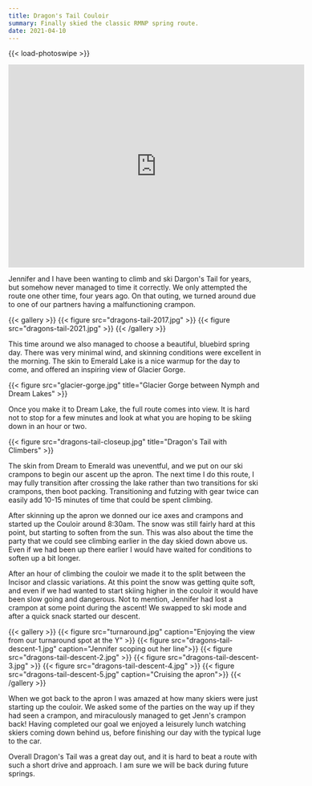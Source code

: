 ```yaml
---
title: Dragon's Tail Couloir
summary: Finally skied the classic RMNP spring route.
date: 2021-04-10
---
```


{{< load-photoswipe >}}

<iframe height='405' width='590' frameborder='0' allowtransparency='true' scrolling='no' src='https://www.strava.com/activities/5103722390/embed/6bc1397f85218ce30d056a56e1002971b2b7b022'></iframe>

Jennifer and I have been wanting to climb and ski Dargon's Tail for years, but
somehow never managed to time it correctly. We only attempted the route one
other time, four years ago. On that outing, we turned around due to one of our
partners having a malfunctioning crampon.

{{< gallery >}}
  {{< figure src="dragons-tail-2017.jpg" >}}
  {{< figure src="dragons-tail-2021.jpg" >}}
{{< /gallery >}}

This time around we also managed to choose a beautiful, bluebird spring day.
There was very minimal wind, and skinning conditions were excellent in the
morning. The skin to Emerald Lake is a nice warmup for the day to come, and
offered an inspiring view of Glacier Gorge.

{{< figure src="glacier-gorge.jpg" title="Glacier Gorge between Nymph and Dream Lakes" >}}

Once you make it to Dream Lake, the full route comes into view. It is hard not
to stop for a few minutes and look at what you are hoping to be skiing down in
an hour or two.

{{< figure src="dragons-tail-closeup.jpg" title="Dragon's Tail with Climbers" >}}

The skin from Dream to Emerald was uneventful, and we put on our ski crampons
to begin our ascent up the apron. The next time I do this route, I may fully
transition after crossing the lake rather than two transitions for ski crampons,
then boot packing. Transitioning and futzing with gear twice can easily add
10-15 minutes of time that could be spent climbing.

After skinning up the apron we donned our ice axes and crampons and started up
the Couloir around 8:30am. The snow was still fairly hard at this point, but
starting to soften from the sun. This was also about the time the party that we
could see climbing earlier in the day skied down above us. Even if we had been
up there earlier I would have waited for conditions to soften up a bit longer.

After an hour of climbing the couloir we made it to the split between the
Incisor and classic variations. At this point the snow was getting quite soft,
and even if we had wanted to start skiing higher in the couloir it would have
been slow going and dangerous. Not to mention, Jennifer had lost a crampon at
some point during the ascent! We swapped to ski mode and after a quick snack
started our descent.

{{< gallery >}}
{{< figure src="turnaround.jpg" caption="Enjoying the view from our turnaround spot at the Y" >}}
{{< figure src="dragons-tail-descent-1.jpg" caption="Jennifer scoping out her line">}}
{{< figure src="dragons-tail-descent-2.jpg" >}}
{{< figure src="dragons-tail-descent-3.jpg" >}}
{{< figure src="dragons-tail-descent-4.jpg" >}}
{{< figure src="dragons-tail-descent-5.jpg" caption="Cruising the apron">}}
{{< /gallery >}}

When we got back to the apron I was amazed at how many skiers were just starting
up the couloir. We asked some of the parties on the way up if they had seen a
crampon, and miraculously managed to get Jenn's crampon back! Having completed
our goal we enjoyed a leisurely lunch watching skiers coming down behind us,
before finishing our day with the typical luge to the car.

Overall Dragon's Tail was a great day out, and it is hard to beat a route with
such a short drive and approach. I am sure we will be back during future springs.